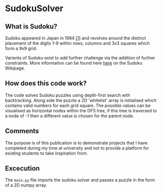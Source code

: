 # SudokuSolver

## What is Sudoku?
Sudoku appeared in Japan in 1984 [[1]](https://sudoku.com/how-to-play/the-history-of-sudoku/) and revolves around the distinct placement of the digits 1-9 within rows, columns and 3x3 squares which form a 9x9 grid.

Varients of Sudoku exist to add further challenge via the addition of further constraints. More information can be found here [here](https://en.wikipedia.org/wiki/Sudoku) on the Sudoku Wikipage.

## How does this code work?
The code solves Sudoku puzzles using depth-first search with backtracking. Along side the puzzle a 2D 'whitelist' array is initialised which contains valid numbers for each grid square. The possible values can be visualised as horizontal nodes within the DFS tree, if this tree is traversed to a node of _-1_ then a different value is chosen for the parent node.

## Comments
The purpose is of this publication is to demonstrate projects that I have completed during my time at university and not to provide a platform for existing students to take inspiration from.

## Excecution
The `main.py` file imports the sudoku solver and passes a puzzle in the form of a 2D numpy array.
